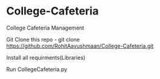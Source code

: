 # College-Cafeteria
College Cafeteria Management 

Git Clone this repo - git clone https://github.com/RohitAayushmaan/College-Cafeteria.git

Install all requirments(Libraries) 
 
Run CollegeCafeteria.py 

 
